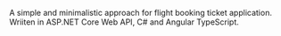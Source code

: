 A simple and minimalistic approach for flight booking ticket application.
Wriiten in ASP.NET Core Web API, C# and Angular TypeScript.
